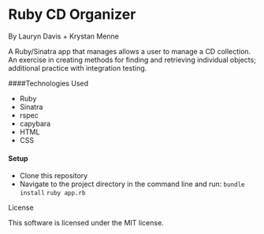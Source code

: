 # Ruby CD Organizer 

By Lauryn Davis + Krystan Menne 

A Ruby/Sinatra app that manages allows a user to manage a CD collection. An exercise in creating methods for finding and retrieving individual objects; additional practice with integration testing. 

####Technologies Used

* Ruby
* Sinatra
* rspec
* capybara
* HTML
* CSS

#### Setup

* Clone this repository
* Navigate to the project directory in the command line and run:
`bundle install`
`ruby app.rb`

License

This software is licensed under the MIT license.
